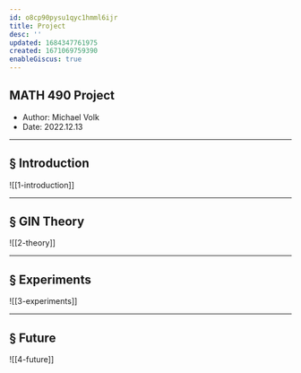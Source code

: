 ```yaml
---
id: o8cp90pysu1qyc1hmml6ijr
title: Project
desc: ''
updated: 1684347761975
created: 1671069759390
enableGiscus: true
---
```

## MATH 490 Project

- Author: Michael Volk
- Date: 2022.12.13

***

## § Introduction

![[1-introduction]]

***

## § GIN Theory

![[2-theory]]

***

## § Experiments

![[3-experiments]]

***

## § Future

![[4-future]]
